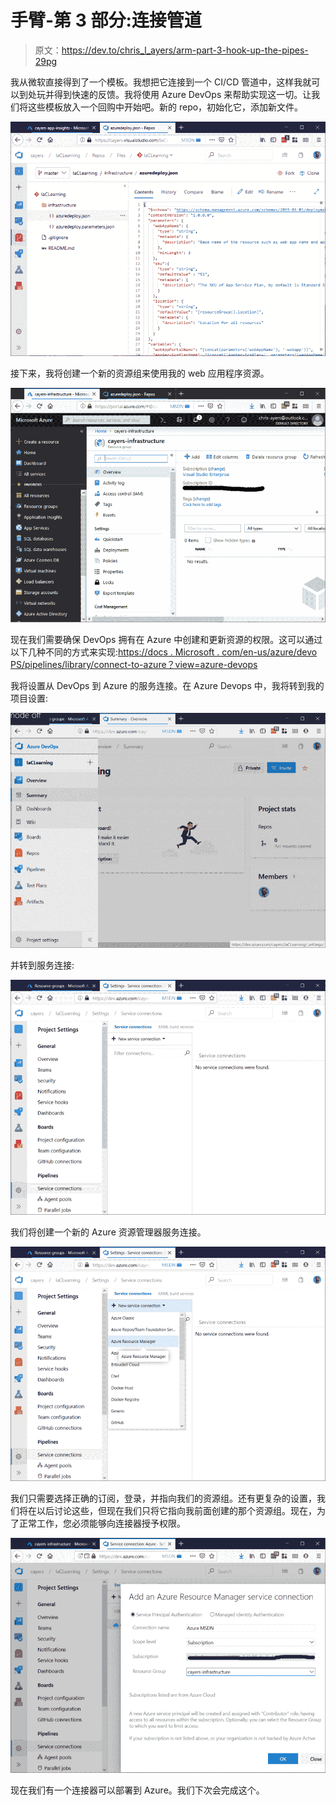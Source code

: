 # 手臂-第 3 部分:连接管道

> 原文：<https://dev.to/chris_l_ayers/arm-part-3-hook-up-the-pipes-29pg>

我从微软直接得到了一个模板。我想把它连接到一个 CI/CD 管道中，这样我就可以到处玩并得到快速的反馈。我将使用 Azure DevOps 来帮助实现这一切。让我们将这些模板放入一个回购中开始吧。新的 repo，初始化它，添加新文件。

[![](img/bb97200cbcb6ca684e6284d41e20a1ae.png)](https://res.cloudinary.com/practicaldev/image/fetch/s--PPAOG6Cm--/c_limit%2Cf_auto%2Cfl_progressive%2Cq_auto%2Cw_880/https://chrislayers.files.wordpress.com/2019/05/repoimport.png%3Fw%3D936)

接下来，我将创建一个新的资源组来使用我的 web 应用程序资源。

[![](img/45e1632a5818caaed8beac9ded83e04b.png)](https://res.cloudinary.com/practicaldev/image/fetch/s--fpS5R-do--/c_limit%2Cf_auto%2Cfl_progressive%2Cq_auto%2Cw_880/https://chrislayers.files.wordpress.com/2019/05/newresourcegroup-3.png%3Fw%3D936)

现在我们需要确保 DevOps 拥有在 Azure 中创建和更新资源的权限。这可以通过以下几种不同的方式来实现:[https://docs . Microsoft . com/en-us/azure/devo PS/pipelines/library/connect-to-azure？view=azure-devops](https://docs.microsoft.com/en-us/azure/devops/pipelines/library/connect-to-azure?view=azure-devops)

我将设置从 DevOps 到 Azure 的服务连接。在 Azure Devops 中，我将转到我的项目设置:

[![](img/5a1bb4d832c7bf5a66928131b55d8329.png)](https://res.cloudinary.com/practicaldev/image/fetch/s--L9UKTuK7--/c_limit%2Cf_auto%2Cfl_progressive%2Cq_auto%2Cw_880/https://chrislayers.files.wordpress.com/2019/05/projectsettings.png%3Fw%3D1024)

并转到服务连接:

[![](img/cdc2a465f9d208add800b57a13fffe86.png)](https://res.cloudinary.com/practicaldev/image/fetch/s--eTWqDEjS--/c_limit%2Cf_auto%2Cfl_progressive%2Cq_auto%2Cw_880/https://chrislayers.files.wordpress.com/2019/05/serviceconnections.png%3Fw%3D1024)

我们将创建一个新的 Azure 资源管理器服务连接。

[![](img/d4a0698242d9c8e025b1d4f27be0281f.png)](https://res.cloudinary.com/practicaldev/image/fetch/s--vL2kr2mF--/c_limit%2Cf_auto%2Cfl_progressive%2Cq_auto%2Cw_880/https://chrislayers.files.wordpress.com/2019/05/serviceconnectionarm.png%3Fw%3D1024)

我们只需要选择正确的订阅，登录，并指向我们的资源组。还有更复杂的设置，我们将在以后讨论这些，但现在我们只将它指向我前面创建的那个资源组。现在，为了正常工作，您必须能够向连接器授予权限。

[![](img/b9751889dc600aa18bfef513a1e32ca1.png)](https://res.cloudinary.com/practicaldev/image/fetch/s--UeFvGo80--/c_limit%2Cf_auto%2Cfl_progressive%2Cq_auto%2Cw_880/https://chrislayers.files.wordpress.com/2019/05/serviceconnectionarm2-4.png%3Fw%3D1024)

现在我们有一个连接器可以部署到 Azure。我们下次会完成这个。